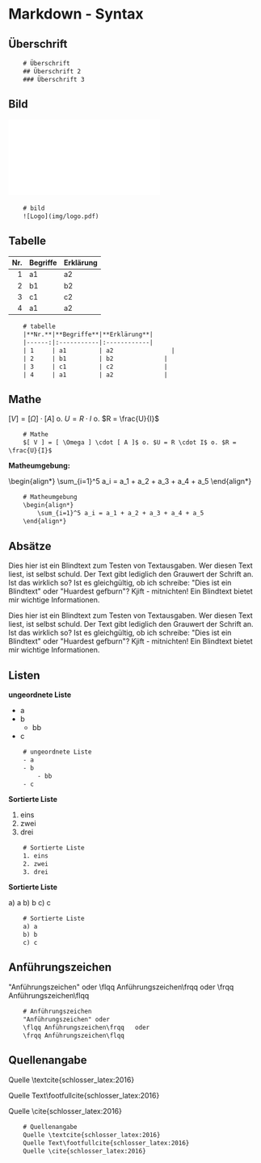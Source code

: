 # Markdown - Syntax

## Überschrift

~~~
	# Überschrift
	## Überschrift 2
	### Überschrift 3
~~~

## Bild

![Logo](img/logo.pdf)

~~~
	# bild
	![Logo](img/logo.pdf)
~~~


## Tabelle

|**Nr.**|**Begriffe**|**Erklärung**|
|------:|:-----------|:------------|
| 1     | a1         | a2		   		 |
| 2     | b1         | b2		       |
| 3     | c1         | c2		       |
| 4     | a1         | a2		       |

~~~
	# tabelle
	|**Nr.**|**Begriffe**|**Erklärung**|
	|------:|:-----------|:------------|
	| 1     | a1         | a2		   		 |
	| 2     | b1         | b2		       |
	| 3     | c1         | c2		       |
	| 4     | a1         | a2		       |
~~~

## Mathe

$[ V ] = [ \Omega ] \cdot [ A ]$ o. $U = R \cdot I$ o. $R = \frac{U}{I}$

~~~
	# Mathe
	$[ V ] = [ \Omega ] \cdot [ A ]$ o. $U = R \cdot I$ o. $R = \frac{U}{I}$
~~~


**Matheumgebung:**

\begin{align*}
	\sum_{i=1}^5 a_i = a_1 + a_2 + a_3 + a_4 + a_5
\end{align*}

~~~
	# Matheumgebung
	\begin{align*}
		\sum_{i=1}^5 a_i = a_1 + a_2 + a_3 + a_4 + a_5
	\end{align*}
~~~


## Absätze

Dies hier ist ein Blindtext zum Testen von Textausgaben. Wer diesen Text liest, 
ist selbst schuld. Der Text gibt lediglich den Grauwert der Schrift an. 
Ist das wirklich so? Ist es gleichgültig, ob ich schreibe: "Dies ist ein Blindtext" 
oder "Huardest gefburn"? Kjift - mitnichten! Ein Blindtext bietet mir wichtige Informationen.

Dies hier ist ein Blindtext zum Testen von Textausgaben. Wer diesen Text liest, 
ist selbst schuld. Der Text gibt lediglich den Grauwert der Schrift an. 
Ist das wirklich so? Ist es gleichgültig, ob ich schreibe: "Dies ist ein Blindtext" 
oder "Huardest gefburn"? Kjift - mitnichten! Ein Blindtext bietet mir wichtige Informationen.

## Listen

**ungeordnete Liste**

- a
- b
	- bb
- c

~~~
	# ungeordnete Liste
	- a
	- b
		- bb
	- c
~~~

**Sortierte Liste**

1. eins
2. zwei
3. drei

~~~
	# Sortierte Liste
	1. eins
	2. zwei
	3. drei
~~~

**Sortierte Liste**

a) a
b) b
c) c

~~~
	# Sortierte Liste
	a) a
	b) b
	c) c
~~~

## Anführungszeichen

"Anführungszeichen" oder \flqq Anführungszeichen\frqq   oder \frqq Anführungszeichen\flqq

~~~
	# Anführungszeichen
	"Anführungszeichen" oder 
	\flqq Anführungszeichen\frqq   oder 
	\frqq Anführungszeichen\flqq
~~~

## Quellenangabe

Quelle \textcite{schlosser_latex:2016}

Quelle Text\footfullcite{schlosser_latex:2016}

Quelle \cite{schlosser_latex:2016}

~~~
	# Quellenangabe
	Quelle \textcite{schlosser_latex:2016}
	Quelle Text\footfullcite{schlosser_latex:2016}
	Quelle \cite{schlosser_latex:2016}
~~~